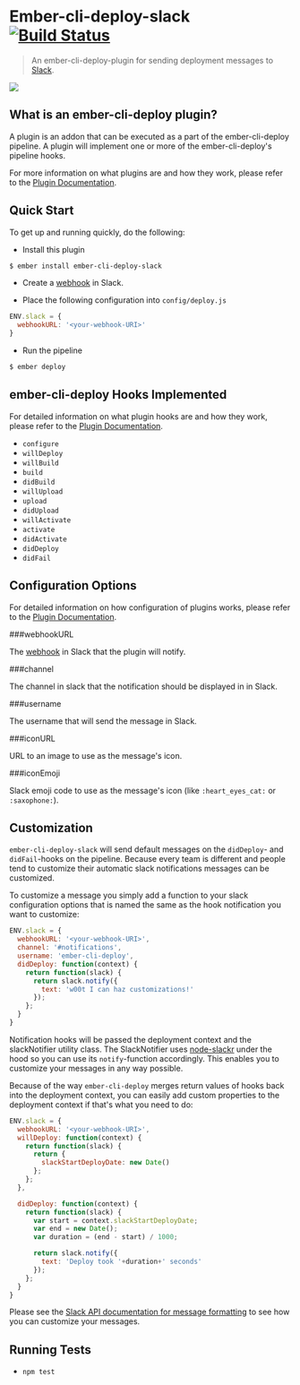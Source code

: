 # Ember-cli-deploy-slack [![Build Status](https://travis-ci.org/ember-cli-deploy/ember-cli-deploy-slack.svg?branch=master)](https://travis-ci.org/ember-cli-deploy/ember-cli-deploy-slack)

> An ember-cli-deploy-plugin for sending deployment messages to [Slack](https://slack.com/).

[![](https://ember-cli-deploy.github.io/ember-cli-deploy-version-badges/plugins/ember-cli-deploy-slack.svg)](http://ember-cli-deploy.github.io/ember-cli-deploy-version-badges/)

## What is an ember-cli-deploy plugin?

A plugin is an addon that can be executed as a part of the ember-cli-deploy pipeline. A plugin will implement one or more of the ember-cli-deploy's pipeline hooks.

For more information on what plugins are and how they work, please refer to the [Plugin Documentation][2].

## Quick Start

To get up and running quickly, do the following:

- Install this plugin

```bash
$ ember install ember-cli-deploy-slack
```

- Create a [webhook](https://api.slack.com/incoming-webhooks) in Slack.

- Place the following configuration into `config/deploy.js`

```javascript
ENV.slack = {
  webhookURL: '<your-webhook-URI>'
}
```

- Run the pipeline

```bash
$ ember deploy
```

## ember-cli-deploy Hooks Implemented

For detailed information on what plugin hooks are and how they work, please refer to the [Plugin Documentation][2].

- `configure`
- `willDeploy`
- `willBuild`
- `build`
- `didBuild`
- `willUpload`
- `upload`
- `didUpload`
- `willActivate`
- `activate`
- `didActivate`
- `didDeploy`
- `didFail`

## Configuration Options

For detailed information on how configuration of plugins works, please refer to the [Plugin Documentation][2].

###webhookURL

The [webhook](https://api.slack.com/incoming-webhooks) in Slack that the plugin will notify.

###channel

The channel in slack that the notification should be displayed in in Slack.

###username

The username that will send the message in Slack.

###iconURL

URL to an image to use as the message's icon.

###iconEmoji

Slack emoji code to use as the message's icon (like `:heart_eyes_cat:` or `:saxophone:`).

## Customization

`ember-cli-deploy-slack` will send default messages on the `didDeploy`- and
`didFail`-hooks on the pipeline. Because every team is different and people
tend to customize their automatic slack notifications messages can be
customized.

To customize a message you simply add a function to your slack configuration
options that is named the same as the hook notification you want to customize:

```js
ENV.slack = {
  webhookURL: '<your-webhook-URI>',
  channel: '#notifications',
  username: 'ember-cli-deploy',
  didDeploy: function(context) {
    return function(slack) {
      return slack.notify({
        text: 'w00t I can haz customizations!'
      });
    };
  }
}
```

Notification hooks will be passed the deployment context and the slackNotifier
utility class. The SlackNotifier uses [node-slackr](https://github.com/chenka/node-slackr) under the hood so you can use its `notify`-function accordingly. This enables you to customize your messages in any way possible.

Because of the way `ember-cli-deploy` merges return values of hooks back into the deployment context, you can easily add custom properties to the deployment context if that's what you need to do:

```javascript
ENV.slack = {
  webhookURL: '<your-webhook-URI>',
  willDeploy: function(context) {
    return function(slack) {
      return {
        slackStartDeployDate: new Date()
      };
    };
  },

  didDeploy: function(context) {
    return function(slack) {
      var start = context.slackStartDeployDate;
      var end = new Date();
      var duration = (end - start) / 1000;

      return slack.notify({
        text: 'Deploy took '+duration+' seconds'
      });
    };
  }
}
```

Please see the [Slack API documentation for message formatting](https://api.slack.com/docs/formatting)
to see how you can customize your messages.

## Running Tests

- `npm test`

[2]: http://ember-cli-deploy.com/docs/v0.6.x/plugins-overview/ "Plugin Documentation"
